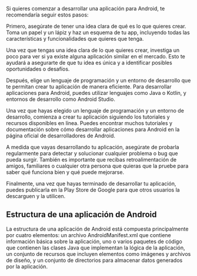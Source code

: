 
Si quieres comenzar a desarrollar una aplicación para Android, te recomendaría seguir estos pasos:

Primero, asegúrate de tener una idea clara de qué es lo que quieres crear. Toma un papel y un lápiz y haz un esquema de tu app, incluyendo todas las características y funcionalidades que quieres que tenga.

Una vez que tengas una idea clara de lo que quieres crear, investiga un poco para ver si ya existe alguna aplicación similar en el mercado. Esto te ayudará a asegurarte de que tu idea es única y a identificar posibles oportunidades o desafíos.

Después, elige un lenguaje de programación y un entorno de desarrollo que te permitan crear tu aplicación de manera eficiente. Para desarrollar aplicaciones para Android, puedes utilizar lenguajes como Java o Kotlin, y entornos de desarrollo como Android Studio.

Una vez que hayas elegido un lenguaje de programación y un entorno de desarrollo, comienza a crear tu aplicación siguiendo los tutoriales y recursos disponibles en línea. Puedes encontrar muchos tutoriales y documentación sobre cómo desarrollar aplicaciones para Android en la página oficial de desarrolladores de Android.

A medida que vayas desarrollando tu aplicación, asegúrate de probarla regularmente para detectar y solucionar cualquier problema o bug que pueda surgir. También es importante que recibas retroalimentación de amigos, familiares o cualquier otra persona que quieras que la pruebe para saber qué funciona bien y qué puede mejorarse.

Finalmente, una vez que hayas terminado de desarrollar tu aplicación, puedes publicarla en la Play Store de Google para que otros usuarios la descarguen y la utilicen.

## Estructura de una aplicación de Android

La estructura de una aplicación de Android está compuesta principalmente por cuatro elementos: un archivo AndroidManifest.xml que contiene información básica sobre la aplicación, uno o varios paquetes de código que contienen las clases Java que implementan la lógica de la aplicación, un conjunto de recursos que incluyen elementos como imágenes y archivos de diseño, y un conjunto de directorios para almacenar datos generados por la aplicación.
